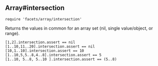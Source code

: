## Array#intersection

    require 'facets/array/intersection'
    
Returns the values in common for an array set (nil, single value/object, or range).

    [1,2].intersection.assert == nil
    [1..10,11..20].intersection.assert == nil
    [10,1..10].intersection.assert == 10
    [1..10,5,5..8,4..8].intersection.assert == 5
    [1..10, 5..8, 5..10 ].intersection.assert == (5..8)